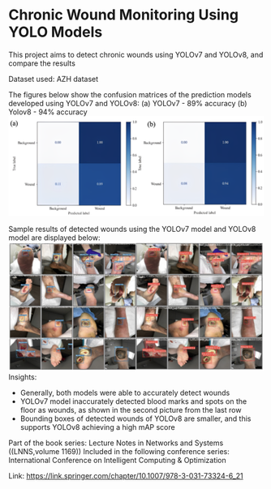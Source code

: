 # Chronic Wound Monitoring Using YOLO Models

This project aims to detect chronic wounds using YOLOv7 and YOLOv8, and compare the results

Dataset used: AZH dataset

The figures below show the confusion matrices of the prediction models developed using YOLOv7 and YOLOv8: 
(a) YOLOv7 - 89% accuracy (b) Yolov8 - 94% accuracy
![Diagram](assets/fig1.png)

Sample results of detected wounds using the YOLOv7 model and YOLOv8 model are displayed below:
![Diagram](assets/fig2.png)
Insights:
- Generally, both models were able to accurately detect wounds
- YOLOv7 model inaccurately detected blood marks and spots on the floor as wounds, as shown in the second picture from the last row
- Bounding boxes of detected wounds of YOLOv8 are smaller, and this supports YOLOv8 achieving a high mAP score

Part of the book series: Lecture Notes in Networks and Systems ((LNNS,volume 1169))
Included in the following conference series:
International Conference on Intelligent Computing & Optimization

Link: https://link.springer.com/chapter/10.1007/978-3-031-73324-6_21
